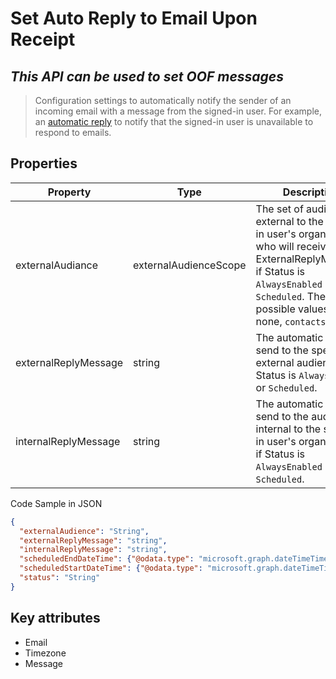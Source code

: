 Set Auto Reply to Email Upon Receipt
===  
***This API can be used to set OOF messages***
----

>Configuration settings to automatically notify the sender of an incoming email with a message from the signed-in user. For example, an [automatic reply](https://docs.microsoft.com/en-us/graph/api/resources/automaticrepliessetting?view=graph-rest-1.0) to notify that the signed-in user is unavailable to respond to emails.

Properties
---
|Property        |Type                 |Description                                      |
|---------      |      ----------   |-------------------------------------------------|
|externalAudiance|externalAudienceScope|The set of audience external to the                  signed-in user's organization who will receive the ExternalReplyMessage, if Status is `AlwaysEnabled `or `Scheduled`. The possible values are: none, `contactsOnly`, all.|
|externalReplyMessage|string|The automatic reply to send to the specified external audience, if Status is `AlwaysEnabled` or `Scheduled`.|
|internalReplyMessage|string|The automatic reply to send to the audience internal to the signed-in user's organization, if Status is   `AlwaysEnabled` or `Scheduled`.|
 

Code Sample in JSON
````json
{
  "externalAudience": "String",
  "externalReplyMessage": "string",
  "internalReplyMessage": "string",
  "scheduledEndDateTime": {"@odata.type": "microsoft.graph.dateTimeTimeZone"},
  "scheduledStartDateTime": {"@odata.type": "microsoft.graph.dateTimeTimeZone"},
  "status": "String"
}
````

##  Key attributes

+ Email
+ Timezone
+ Message
